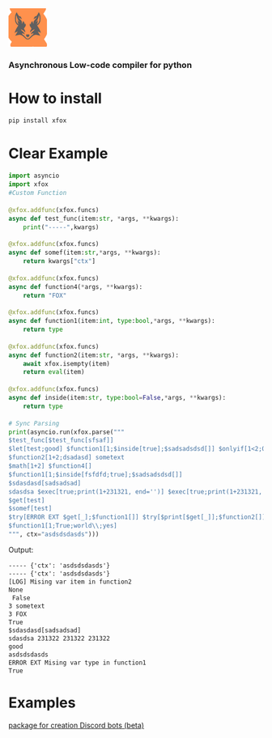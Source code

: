 <img src="media/X.svg" style="text-align: center;" width="15%"/>

### Asynchronous Low-code compiler for python


# How to install

```bash
pip install xfox
```
# Clear Example

```python
import asyncio
import xfox
#Custom Function

@xfox.addfunc(xfox.funcs)
async def test_func(item:str, *args, **kwargs):
    print("-----",kwargs)

@xfox.addfunc(xfox.funcs)
async def somef(item:str,*args, **kwargs):
    return kwargs["ctx"]

@xfox.addfunc(xfox.funcs)
async def function4(*args, **kwargs):
    return "FOX"

@xfox.addfunc(xfox.funcs)
async def function1(item:int, type:bool,*args, **kwargs):
    return type

@xfox.addfunc(xfox.funcs)
async def function2(item:str, *args, **kwargs):
    await xfox.isempty(item)
    return eval(item)

@xfox.addfunc(xfox.funcs)
async def inside(item:str, type:bool=False,*args, **kwargs):
    return type

# Sync Parsing
print(asyncio.run(xfox.parse("""
$test_func[$test_func[sfsaf]]
$let[test;good] $function1[1;$inside[true];$sadsadsdsd[]] $onlyif[1<2;ONLYIF]
$function2[1+2;dsadasd] sometext
$math[1+2] $function4[]
$function1[1;$inside[fsfdfd;true];$sadsadsdsd[]]
$sdasdasd[sadsadsad]
sdasdsa $exec[true;print(1+231321, end='')] $exec[true;print(1+231321, end='')] $exec[true;print(1+231321, end='')]
$get[test]
$somef[test]
$try[ERROR EXT $get[_];$function1[]] $try[$print[$get[_]];$function2[]]
$function1[1;True;world\\;yes]
""", ctx="asdsdsdasds")))
```

Output:
```
----- {'ctx': 'asdsdsdasds'}
----- {'ctx': 'asdsdsdasds'}
[LOG] Mising var item in function2
None
 False
3 sometext
3 FOX
True
$sdasdasd[sadsadsad]
sdasdsa 231322 231322 231322
good
asdsdsdasds
ERROR EXT Mising var type in function1
True
```

# Examples

[package for creation Discord bots (beta)](https://github.com/play-go/xfox-code/tree/main/example/discord)
